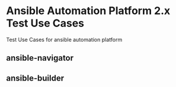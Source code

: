 # Ansible Automation Platform 2.x Test Use Cases
Test Use Cases for ansible automation platform

## ansible-navigator

## ansible-builder
